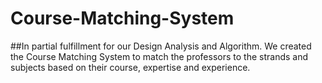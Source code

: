 # Course-Matching-System
##In partial fulfillment for our Design Analysis and Algorithm. We created the Course Matching System to match the professors to the strands and subjects based on their course, expertise and experience. 
